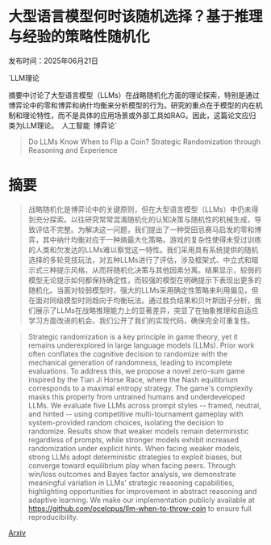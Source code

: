 # 大型语言模型何时该随机选择？基于推理与经验的策略性随机化

发布时间：2025年06月21日

`LLM理论

摘要中讨论了大型语言模型（LLMs）在战略随机化方面的理论探索，特别是通过博弈论中的零和博弈和纳什均衡来分析模型的行为。研究的重点在于模型的内在机制和理论特性，而不是具体的应用场景或外部工具如RAG。因此，这篇论文应归类为LLM理论。` `人工智能` `博弈论`

> Do LLMs Know When to Flip a Coin? Strategic Randomization through Reasoning and Experience

# 摘要

> 战略随机化是博弈论中的关键原则，但在大型语言模型（LLMs）中仍未得到充分探索。以往研究常常混淆随机化的认知决策与随机性的机械生成，导致评估不完整。为解决这一问题，我们提出了一种受田忌赛马启发的零和博弈，其中纳什均衡对应于一种熵最大化策略。游戏的复杂性使得未受过训练的人类和欠发达的LLMs难以察觉这一特性。我们采用具有系统提供的随机选择的多轮竞技玩法，对五种LLMs进行了评估，涉及框架式、中立式和暗示式三种提示风格，从而将随机化决策与其他因素分离。结果显示，较弱的模型无论提示如何都保持确定性，而较强的模型在明确提示下表现出更多的随机化。当面对较弱模型时，强大的LLMs采用确定性策略来利用偏见，但在面对同级模型时则趋向于均衡玩法。通过胜负结果和贝叶斯因子分析，我们展示了LLMs在战略推理能力上的显著差异，突显了在抽象推理和自适应学习方面改进的机会。我们公开了我们的实现代码，确保完全可重复性。

> Strategic randomization is a key principle in game theory, yet it remains underexplored in large language models (LLMs). Prior work often conflates the cognitive decision to randomize with the mechanical generation of randomness, leading to incomplete evaluations. To address this, we propose a novel zero-sum game inspired by the Tian Ji Horse Race, where the Nash equilibrium corresponds to a maximal entropy strategy. The game's complexity masks this property from untrained humans and underdeveloped LLMs. We evaluate five LLMs across prompt styles -- framed, neutral, and hinted -- using competitive multi-tournament gameplay with system-provided random choices, isolating the decision to randomize. Results show that weaker models remain deterministic regardless of prompts, while stronger models exhibit increased randomization under explicit hints. When facing weaker models, strong LLMs adopt deterministic strategies to exploit biases, but converge toward equilibrium play when facing peers. Through win/loss outcomes and Bayes factor analysis, we demonstrate meaningful variation in LLMs' strategic reasoning capabilities, highlighting opportunities for improvement in abstract reasoning and adaptive learning. We make our implementation publicly available at https://github.com/ocelopus/llm-when-to-throw-coin to ensure full reproducibility.

[Arxiv](https://arxiv.org/abs/2506.18928)